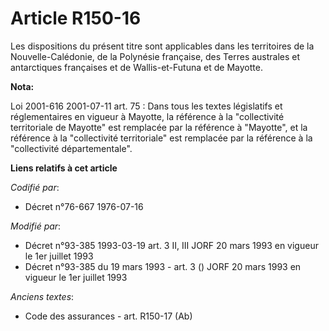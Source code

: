 # Article R150-16

Les dispositions du présent titre sont applicables dans les territoires de la Nouvelle-Calédonie, de la Polynésie française,
des Terres australes et antarctiques françaises et de Wallis-et-Futuna et de Mayotte.

**Nota:**

Loi 2001-616 2001-07-11 art. 75 : Dans tous les textes législatifs et réglementaires en vigueur à Mayotte, la référence à la
"collectivité territoriale de Mayotte" est remplacée par la référence à "Mayotte", et la référence à la "collectivité
territoriale" est remplacée par la référence à la "collectivité départementale".

**Liens relatifs à cet article**

_Codifié par_:

  - Décret n°76-667 1976-07-16

_Modifié par_:

  - Décret n°93-385 1993-03-19 art. 3 II, III JORF 20 mars 1993 en vigueur le 1er juillet 1993
  - Décret n°93-385 du 19 mars 1993 - art. 3 () JORF 20 mars 1993 en vigueur le 1er juillet 1993

_Anciens textes_:

  - Code des assurances - art. R150-17 (Ab)

